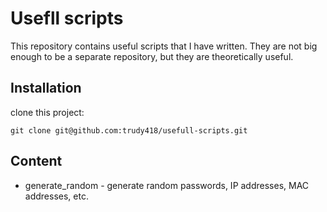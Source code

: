 # Usefll scripts

This repository contains useful scripts that I have written. They are not big enough to be a 
separate repository, but they are theoretically useful.

## Installation

clone this project:

```
git clone git@github.com:trudy418/usefull-scripts.git
```

## Content

- generate_random - generate random passwords, IP addresses, MAC addresses, etc.

